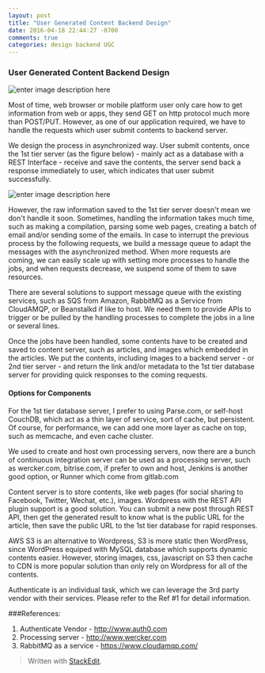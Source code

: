 ```yaml
---
layout: post
title: "User Generated Content Backend Design"
date: 2016-04-18 22:44:27 -0700
comments: true
categories: design backend UGC
---
```

### User Generated Content Backend Design
![enter image description here](https://lh3.googleusercontent.com/-_Gyq2BrP680/VxW8wprqROI/AAAAAAAAEIU/JTX430yak3MIzuwq9Z5GRjexHiwcxwLmACLcB/s1000/back-end-mobile-design-banner.png "back-end-mobile-design-banner.png")

Most of time, web browser or mobile platform user only care how to get information from web or apps, they send GET on http protocol much more than POST/PUT. However, as one of our application required, we have to handle the requests which user submit contents to backend server.

We design the process in asynchronized way. User submit contents, once the 1st tier server (as the figure below) - mainly act as a database with a REST Interface - receive and save the contents, the server send back a response immediately to user, which indicates that user submit successfully.

<!-- more -->

![enter image description here](https://lh3.googleusercontent.com/-Pn33GdV6ATc/VxW9ADoVuuI/AAAAAAAAEIc/eEv5_BVLbaUnUSGf52dh_sepQytQRLHoACLcB/s1000/Backend_Design.png "Backend_Design.png")

However, the raw information saved to the 1st tier server doesn't mean we don't handle it soon. Sometimes, handling the information takes much time, such as making a compilation, parsing some web pages, creating a batch of email and/or sending some of the emails. In case to interrupt the previous process by the following requests, we build a message queue to adapt the messages with the asynchronized method. When more requests are coming, we can easily scale up with setting more processes to handle the jobs, and when requests decrease, we suspend some of them to save resources.

There are several solutions to support message queue with the existing services, such as SQS from Amazon, RabbitMQ as a Service from CloudAMQP, or Beanstalkd if like to host. We need them to provide APIs to trigger or be pulled by the handling processes to complete the jobs in a line or several lines.

Once the jobs have been handled, some contents have to be created and saved to content server, such as articles, and images which embedded in the articles. We put the contents, including images to a backend server - or 2nd tier server - and return the link and/or metadata to the 1st tier database server for providing quick responses to the coming requests.

#### Options for Components
For the 1st tier database server, I prefer to using Parse.com, or self-host CouchDB, which act as a thin layer of service, sort of cache, but persistent. Of course, for performance, we can add one more layer as cache on top, such as memcache, and even cache cluster.

We used to create and host own processing servers, now there are a bunch of continuous integration server can be used as a processing server, such as wercker.com, bitrise.com, if prefer to own and host, Jenkins is another good option, or Runner which come from gitlab.com

Content server is to store contents, like web pages (for social sharing to Facebook, Twitter, Wechat, etc.), images. Wordpress with the REST API plugin support is a good solution. You can submit a new post through REST API, then get the generated result to know what is the public URL for the article, then save the public URL to the 1st tier database for rapid responses.

AWS S3 is an alternative to Wordpress, S3 is more static then WordPress, since WordPress equiped with MySQL database which supports dynamic contents easier. However, storing images, css, javascript on S3 then cache to CDN is more popular solution than only rely on Wordpress for all of the contents.

Authenticate is an individual task, which we can leverage the 3rd party vendor with their services. Please refer to the Ref #1 for detail information.


###References:
1. Authenticate Vendor - http://www.auth0.com
2. Processing server - http://www.wercker.com
3. RabbitMQ as a service - https://www.cloudamqp.com/

> Written with [StackEdit](https://stackedit.io/).
